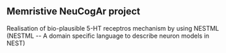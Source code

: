 ## Memristive NeuCogAr project

Realisation of bio-plausible 5-HT receptros mechanism by using NESTML
(NESTML -- A domain specific language to describe neuron models in NEST)
